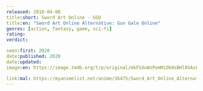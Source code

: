 ```yaml
---
released: 2018-04-08
title:short: Sword Art Online - GGO
title:en: "Sword Art Online Alternative: Gun Gale Online"
genres: [action, fantasy, game, sci-fi]
rating:
verdict:

seen:first: 2020
date:published: 2020
date:updated:
image:en: https://image.tmdb.org/t/p/original/mkFSXuWzPemM1Ok0sBHl0SAsFbX.jpg

link:mal: https://myanimelist.net/anime/36475/Sword_Art_Online_Alternative__Gun_Gale_Online
---
```

